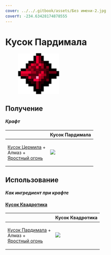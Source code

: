 ```yaml
---
cover: ../../.gitbook/assets/Без имени-2.jpg
coverY: -234.63428174878555
---
```


# Кусок Пардимала

<figure><img src="../../.gitbook/assets/pardimal_lump_128.png" alt=""><figcaption></figcaption></figure>

## Получение

#### _Крафт_

| ㅤ                                                                                                            | Кусок Пардимала                               |
| ------------------------------------------------------------------------------------------------------------ | --------------------------------------------- |
| <p><a href="cermile_lump.md">Кусок Цермила</a> +<br>Алмаз +<br><a href="fury_fire.md">Яростный огонь</a></p> | ![](../../.gitbook/assets/pardimal\_lump.png) |

## Использование

#### _Как ингредиент при крафте_

#### [Кусок Квадротика](quadrotic\_lump.md)

| ㅤ                                                                                                               | Кусок Квадротика                               |
| --------------------------------------------------------------------------------------------------------------- | ---------------------------------------------- |
| <p><a href="pardimal_lump.md">Кусок Пардимала</a> +<br>Алмаз +<br><a href="fury_fire.md">Яростный огонь</a></p> | ![](../../.gitbook/assets/quadrotic\_lump.png) |
